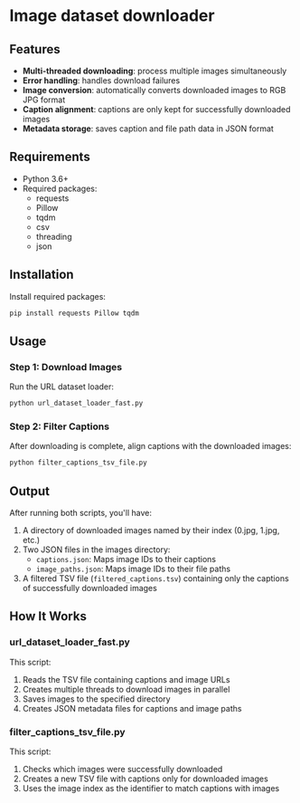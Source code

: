 # Image dataset downloader

## Features

- **Multi-threaded downloading**: process multiple images simultaneously 
- **Error handling**: handles download failures
- **Image conversion**: automatically converts downloaded images to RGB JPG format
- **Caption alignment**: captions are only kept for successfully downloaded images
- **Metadata storage**: saves caption and file path data in JSON format

## Requirements

- Python 3.6+
- Required packages: 
  - requests
  - Pillow
  - tqdm
  - csv
  - threading
  - json

## Installation

Install required packages:
```bash
pip install requests Pillow tqdm
```

## Usage

### Step 1: Download Images

Run the URL dataset loader:

```bash
python url_dataset_loader_fast.py
```

### Step 2: Filter Captions

After downloading is complete, align captions with the downloaded images:

```bash
python filter_captions_tsv_file.py
```

## Output

After running both scripts, you'll have:

1. A directory of downloaded images named by their index (0.jpg, 1.jpg, etc.)
2. Two JSON files in the images directory:
   - `captions.json`: Maps image IDs to their captions
   - `image_paths.json`: Maps image IDs to their file paths
3. A filtered TSV file (`filtered_captions.tsv`) containing only the captions of successfully downloaded images

## How It Works

### url_dataset_loader_fast.py

This script:
1. Reads the TSV file containing captions and image URLs
2. Creates multiple threads to download images in parallel
3. Saves images to the specified directory
4. Creates JSON metadata files for captions and image paths

### filter_captions_tsv_file.py

This script:
1. Checks which images were successfully downloaded
2. Creates a new TSV file with captions only for downloaded images
3. Uses the image index as the identifier to match captions with images


